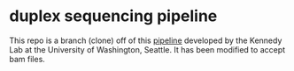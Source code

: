 # duplex sequencing  pipeline
This repo is a branch (clone) off of this [pipeline](https://github.com/Kennedy-Lab-UW/Duplex-Sequencing) developed by the Kennedy Lab at the University of Washington, Seattle. 
It has been modified to accept bam files.
